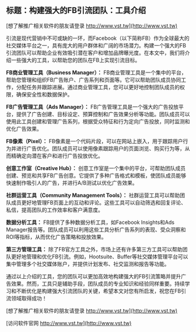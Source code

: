 ## **标题：构建强大的FB引流团队：工具介绍**

[想了解推广相关软件的朋友请登录 http://www.vst.tw](http://www.vst.tw)

引流是现代营销中不可或缺的一环，而Facebook（以下简称FB）作为全球最大的社交媒体平台之一，具有庞大的用户群体和广阔的市场潜力。构建一个强大的FB引流团队可以帮助企业有效吸引潜在客户和增加品牌曝光度。在本文中，我们将介绍一些强大的工具，以帮助您的团队在FB上实现引流目标。

**FB商业管理工具（Business Manager）：**
FB商业管理工具是一个集中的平台，帮助您管理和组织FB广告账户、广告系列和页面等。它可以帮助团队成员协同工作，分配任务并跟踪进展。通过商业管理工具，您可以更好地控制团队成员的权限，确保安全性和数据保护。

**FB广告管理工具（Ads Manager）：**
FB广告管理工具是一个强大的广告投放平台，提供了广告创建、目标设定、预算控制和广告效果分析等功能。团队成员可以使用此工具创建和管理广告系列，根据受众特征和行为定向广告投放，同时监测和优化广告效果。

**FB像素（Pixel）：**
FB像素是一个代码片段，可以在网站上嵌入，用于跟踪用户行为并进行广告优化。团队成员可以使用像素跟踪用户的页面浏览、购买行为等，从而精确定向潜在客户和进行广告投放优化。

**创意工作室（Creative Hub）：**
创意工作室是一个集中的平台，可帮助团队成员创建、预览和共享FB广告创意。它提供了多种广告格式和模板，使团队成员能够快速制作吸引人的广告，并进行A/B测试以优化广告效果。

**社群运营工具（Community Management Tools）：**
社群运营工具可以帮助团队成员更好地管理FB页面上的互动和评论。这些工具可以自动筛选和回复评论、私信，提高团队的工作效率和客户满意度。

**数据分析工具：**
FB提供了多种数据分析工具，如Facebook Insights和Ads Manager报告等。团队成员可以利用这些工具分析广告系列的表现、受众洞察和ROI等指标，从而优化广告策略和投放效果。

**第三方管理工具：**
除了FB官方工具之外，市场上还有许多第三方工具可以帮助团队更好地管理和优化FB引流。例如，Hootsuite、Buffer等社交媒体管理平台可以集中管理多个社交媒体账户，并提供计划发布、社交监测和报告等功能。

通过以上介绍的工具，您的团队可以更加高效地构建强大的FB引流策略并提升广告效果。然而，工具只是辅助手段，团队成员的专业知识和经验同样重要。持续学习和不断优化是构建强大引流团队的关键，希望本文对您有所启发，祝您在FB引流领域取得成功！

[想了解推广相关软件的朋友请登录 http://www.vst.tw](http://www.vst.tw)


[访问软件官网 http://www.vst.tw](http://www.vst.tw)
